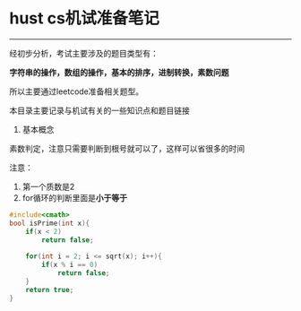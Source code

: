 # hust cs机试准备笔记


---

经初步分析，考试主要涉及的题目类型有：

**字符串的操作，数组的操作，基本的排序，进制转换，素数问题**

所以主要通过leetcode准备相关题型。

本目录主要记录与机试有关的一些知识点和题目链接

1. 基本概念

素数判定，注意只需要判断到根号就可以了，这样可以省很多的时间

注意：
1. 第一个质数是2
2. for循环的判断里面是**小于等于**

```cpp
#include<cmath>
bool isPrime(int x){
    if(x < 2)
        return false;
    
    for(int i = 2; i <= sqrt(x); i++){
        if(x % i == 0)
            return false;
    }
    return true;
}
```